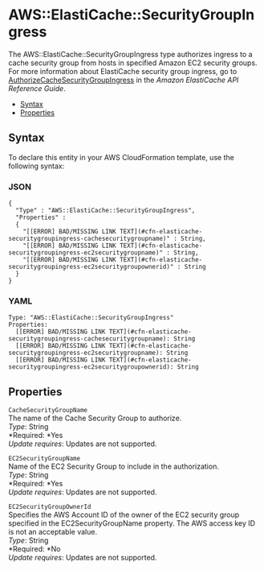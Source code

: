 # AWS::ElastiCache::SecurityGroupIngress<a name="aws-properties-elasticache-security-group-ingress"></a>

The AWS::ElastiCache::SecurityGroupIngress type authorizes ingress to a cache security group from hosts in specified Amazon EC2 security groups\. For more information about ElastiCache security group ingress, go to [AuthorizeCacheSecurityGroupIngress](http://docs.aws.amazon.com/AmazonElastiCache/latest/APIReference/API_AuthorizeCacheSecurityGroupIngress.html) in the *Amazon ElastiCache API Reference Guide*\.


+ [Syntax](#aws-resource-elasticache-securitygroupingress-syntax)
+ [Properties](#w3ab2c21c10d558b9)

## Syntax<a name="aws-resource-elasticache-securitygroupingress-syntax"></a>

To declare this entity in your AWS CloudFormation template, use the following syntax:

### JSON<a name="aws-resource-elasticache-securitygroupingress-syntax.json"></a>

```
{
  "Type" : "AWS::ElastiCache::SecurityGroupIngress",
  "Properties" :
  {
    "[[ERROR] BAD/MISSING LINK TEXT](#cfn-elasticache-securitygroupingress-cachesecuritygroupname)" : String,
    "[[ERROR] BAD/MISSING LINK TEXT](#cfn-elasticache-securitygroupingress-ec2securitygroupname)" : String,
    "[[ERROR] BAD/MISSING LINK TEXT](#cfn-elasticache-securitygroupingress-ec2securitygroupownerid)" : String
  }
}
```

### YAML<a name="aws-resource-elasticache-securitygroupingress-syntax.yaml"></a>

```
Type: "AWS::ElastiCache::SecurityGroupIngress"
Properties:
  [[ERROR] BAD/MISSING LINK TEXT](#cfn-elasticache-securitygroupingress-cachesecuritygroupname): String
  [[ERROR] BAD/MISSING LINK TEXT](#cfn-elasticache-securitygroupingress-ec2securitygroupname): String
  [[ERROR] BAD/MISSING LINK TEXT](#cfn-elasticache-securitygroupingress-ec2securitygroupownerid): String
```

## Properties<a name="w3ab2c21c10d558b9"></a>

`CacheSecurityGroupName`  
The name of the Cache Security Group to authorize\.  
*Type*: String  
*Required: *Yes  
*Update requires*: Updates are not supported\.

`EC2SecurityGroupName`  
Name of the EC2 Security Group to include in the authorization\.  
*Type*: String  
*Required: *Yes  
*Update requires*: Updates are not supported\.

`EC2SecurityGroupOwnerId`  
Specifies the AWS Account ID of the owner of the EC2 security group specified in the EC2SecurityGroupName property\. The AWS access key ID is not an acceptable value\.  
*Type*: String  
*Required: *No  
*Update requires*: Updates are not supported\.
